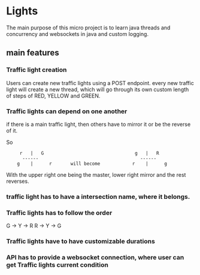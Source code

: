 # Lights

The main purpose of this micro project is to learn java threads and concurrency and websockets in java 
and custom logging.



## main features

### Traffic light creation

Users can create new traffic lights using a POST endpoint. 
every new traffic light will create a new thread, which will go through its own custom length of steps of RED, YELLOW and GREEN.


### Traffic lights can depend on one another

if there is a main traffic light, then others have to mirror it or be the reverse of it.

So 

         r   |   G                                  g   |   R
          ------                                      ------
        g    |      r       will become            r    |      g        


With the upper right one being the master, lower right mirror and the rest reverses.


### traffic light has to have a intersection name, where it belongs.


### Traffic lights has to follow the order  
G -> Y -> R
R -> Y -> G



### Traffic lights have to have customizable durations




### API has to provide a websocket connection, where user can get Traffic lights current condition
